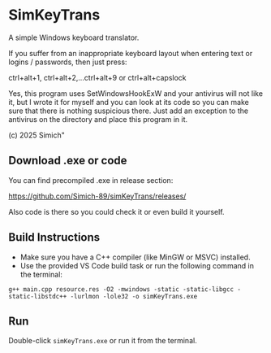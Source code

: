 # SimKeyTrans

A simple Windows keyboard translator.

If you suffer from an inappropriate keyboard layout when entering text or logins / passwords,
then just press:

ctrl+alt+1, ctrl+alt+2,...ctrl+alt+9 or ctrl+alt+capslock

Yes, this program uses SetWindowsHookExW and your antivirus will not like it,
but I wrote it for myself and you can look at its code so
you can make sure that there is nothing suspicious there.
Just add an exception to the antivirus on the directory and place this program in it. 

(c) 2025 Simich"

## Download .exe or code
You can find precompiled .exe in release section:

https://github.com/Simich-89/simKeyTrans/releases/

Also code is there so you could check it or even build it yourself.

## Build Instructions

- Make sure you have a C++ compiler (like MinGW or MSVC) installed.
- Use the provided VS Code build task or run the following command in the terminal:

```
g++ main.cpp resource.res -O2 -mwindows -static -static-libgcc -static-libstdc++ -lurlmon -lole32 -o simKeyTrans.exe  
```

## Run

Double-click `simKeyTrans.exe` or run it from the terminal.


